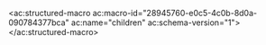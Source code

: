 
<ac:structured-macro ac:macro-id="28945760-e0c5-4c0b-8d0a-090784377bca" ac:name="children" ac:schema-version="1"></ac:structured-macro>
